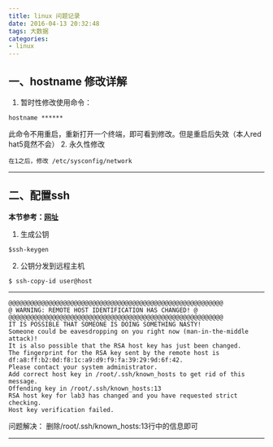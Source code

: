 ```yaml
---
title: linux 问题记录
date: 2016-04-13 20:32:48
tags: 大数据
categories:
- linux
---
```

## 一、hostname 修改详解
   1. 暂时性修改使用命令：
   ``` 
   hostname ******
   ```
   此命令不用重启，重新打开一个终端，即可看到修改。但是重启后失效（本人red hat5竟然不会）
   2. 永久性修改

    在1之后，修改 /etc/sysconfig/network
***
## 二、配置ssh
**本节参考：[网址](http://www.ruanyifeng.com/blog/2011/12/ssh_remote_login.html)**
1. 生成公钥
```
$ssh-keygen 
```
2. 公钥分发到远程主机
```    　
$ ssh-copy-id user@host
```
***
```
@@@@@@@@@@@@@@@@@@@@@@@@@@@@@@@@@@@@@@@@@@@@@@@@@@@@@@@@@@@
@ WARNING: REMOTE HOST IDENTIFICATION HAS CHANGED! @
@@@@@@@@@@@@@@@@@@@@@@@@@@@@@@@@@@@@@@@@@@@@@@@@@@@@@@@@@@@
IT IS POSSIBLE THAT SOMEONE IS DOING SOMETHING NASTY!
Someone could be eavesdropping on you right now (man-in-the-middle attack)!
It is also possible that the RSA host key has just been changed.
The fingerprint for the RSA key sent by the remote host is
df:a8:ff:b2:0d:f8:1c:a9:d9:f9:fa:39:29:9d:6f:42.
Please contact your system administrator.
Add correct host key in /root/.ssh/known_hosts to get rid of this message.
Offending key in /root/.ssh/known_hosts:13
RSA host key for lab3 has changed and you have requested strict checking.
Host key verification failed.
```
问题解决：
删除/root/.ssh/known_hosts:13行中的信息即可

***